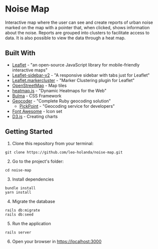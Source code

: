 # Noise Map

Interactive map where the user can see and create reports of urban noise marked on the map with a pointer that, when clicked, shows information about the noise. Reports are grouped into clusters to facilitate access to data. It is also possible to view the data through a heat map.

## Built With

* [Leaflet](https://leafletjs.com/) - "an open-source JavaScript library for mobile-friendly interactive maps"
* [Leaflet-sidebar-v2](https://github.com/nickpeihl/leaflet-sidebar-v2) - "A responsive sidebar with tabs just for Leaflet"
* [Leaflet.markercluster](https://github.com/Leaflet/Leaflet.markercluster) - "Marker Clustering plugin for Leaflet"
* [OpenStreetMap](https://www.openstreetmap.org/about) - Map tiles
* [heatmap.js](https://www.patrick-wied.at/static/heatmapjs/) - "Dynamic Heatmaps for the Web"
* [Bulma](https://bulma.io/) - CSS Framework
* [Geocoder](https://github.com/alexreisner/geocoder) - "Complete Ruby geocoding solution"
  * [PickPoint](https://pickpoint.io/) - "Geocoding service for developers"
* [Font Awesome](https://fontawesome.com/) - Icon set
* [D3.js](https://d3js.org/) - Creating charts

## Getting Started

1. Clone this repository from your terminal:
```
git clone https://github.com/leo-holanda/noise-map.git
```
2. Go to the project's folder:
```
cd noise-map
```
3. Install dependencies
```
bundle install
yarn install
```
4. Migrate the database
```
rails db:migrate
rails db:seed
```
5. Run the application
```
rails server
```
6. Open your browser in [https://localhost:3000](https://localhost:3000)
